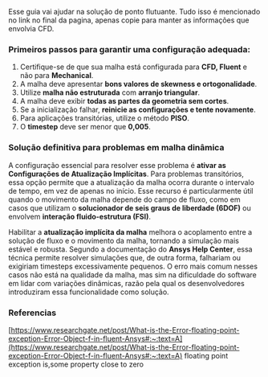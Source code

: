 
Esse guia vai ajudar na solução de ponto flutuante. Tudo isso é mencionado no link no final da pagina, apenas copie para manter as informações que envolvia CFD. 
### Primeiros passos para garantir uma configuração adequada:

1. Certifique-se de que sua malha está configurada para **CFD, Fluent** e não para **Mechanical**.
2. A malha deve apresentar **bons valores de skewness e ortogonalidade**.
3. Utilize **malha não estruturada** com **arranjo triangular**.
4. A malha deve exibir **todas as partes da geometria sem cortes**.
5. Se a inicialização falhar, **reinicie as configurações e tente novamente**.
6. Para aplicações transitórias, utilize o método **PISO**.
7. O **timestep** deve ser menor que **0,005**.
### Solução definitiva para problemas em malha dinâmica

A configuração essencial para resolver esse problema é **ativar as Configurações de Atualização Implícitas**. Para problemas transitórios, essa opção permite que a atualização da malha ocorra durante o intervalo de tempo, em vez de apenas no início. Esse recurso é particularmente útil quando o movimento da malha depende do campo de fluxo, como em casos que utilizam o **solucionador de seis graus de liberdade (6DOF)** ou envolvem **interação fluido-estrutura (FSI)**.

Habilitar a **atualização implícita da malha** melhora o acoplamento entre a solução de fluxo e o movimento da malha, tornando a simulação mais estável e robusta. Segundo a documentação do **Ansys Help Center**, essa técnica permite resolver simulações que, de outra forma, falhariam ou exigiriam timesteps excessivamente pequenos. O erro mais comum nesses casos não está na qualidade da malha, mas sim na dificuldade do software em lidar com variações dinâmicas, razão pela qual os desenvolvedores introduziram essa funcionalidade como solução.

### Referencias
[](https://www.researchgate.net/post/What-is-the-Error-floating-point-exception-Error-Object-f-in-fluent-Ansys#:~:text=A%20floating%20point%20exception%20is,some%20property%20close%20to%20zero)[https://www.researchgate.net/post/What-is-the-Error-floating-point-exception-Error-Object-f-in-fluent-Ansys#:~:text=A](https://www.researchgate.net/post/What-is-the-Error-floating-point-exception-Error-Object-f-in-fluent-Ansys#:~:text=A) floating point exception is,some property close to zero
